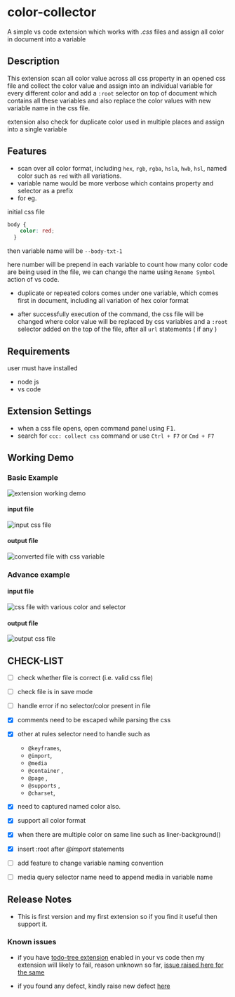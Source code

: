 # color-collector

A simple vs code extension which works with *.css* files and assign all color in document into a variable


## Description 

This extension scan all color value across all css property in an opened css file
and collect the color value and assign into an individual variable for every different color
and add a `:root` selector on top of document which contains all these variables
and also replace the color values with new variable name in the css file.

extension also check for duplicate color used in multiple places and assign into a single variable

## Features

- scan over all color format, including `hex`,  `rgb`, `rgba`, `hsla`, `hwb`, `hsl`,  named color such as `red` with all variations. 
- variable name would be more verbose which contains property and selector as a prefix 
- for eg. 

initial css file 
```css
body {
    color: red; 
  }
```

then  variable name will be `--body-txt-1`

here number will be prepend in each variable to count how many color code are being used in the file, we can change the name using `Rename Symbol` action of vs code.

- duplicate or repeated colors comes under one variable, which comes first in document, including all variation of hex color format

- after successfully execution of the command, the css file will be changed where color value will be replaced by css variables and a `:root` selector added on the top of the file, after all `url` statements ( if any )


## Requirements

user must have installed

- node js
- vs code

## Extension Settings

- when a css file opens, open command panel using <kbd>F1</kbd>. 
- search for `ccc: collect css` command or use `Ctrl + F7` or `Cmd + F7` 

## Working Demo

### Basic Example 

![extension working demo](https://github.com/xkeshav/color-collector/blob/develop/images/collector-demo.gif)
#### input file

![input css file](https://github.com/xkeshav/color-collector/blob/develop/images/input.png)

#### output file

![converted file with css variable](https://github.com/xkeshav/color-collector/blob/develop/images/output.png)


### Advance example

#### input file 
![css file with various color and selector](https://github.com/xkeshav/color-collector/blob/develop/images/input2.png)

#### output file 

![output css file ](https://github.com/xkeshav/color-collector/blob/develop/images/output2.png)


## CHECK-LIST

- [ ] check whether file is correct (i.e. valid css file)
- [ ] check file is in save mode
- [ ] handle error if no selector/color present in file
- [x] comments need to be escaped while parsing the css
- [x] other at rules selector need to handle such as

  - `@keyframes`,
  - `@import`,
  - `@media`
  - `@container` ,
  - `@page` ,
  - `@supports` ,
  - `@charset`,

- [x] need to captured named color also.
- [x] support all color format
- [x] when there are multiple color on same line such as liner-background()
- [x] insert :root after _@import_ statements
- [ ] add feature to change variable naming convention
- [ ] media query selector name need to append media in variable name

## Release Notes

- This is first version and my first extension so if you find it useful then support it.

### Known issues

- if you have [todo-tree extension](https://marketplace.visualstudio.com/items?itemName=Gruntfuggly.todo-tree) enabled in your vs code then my extension will likely to fail, reason unknown so far, [issue raised here for the same](https://github.com/Gruntfuggly/todo-tree/issues/732)

- if you found any defect, kindly raise new defect [here](https://github.com/xkeshav/color-collector/issues/new)